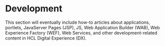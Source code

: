 # Development

This section will eventually include how-to articles about applications, portlets, JavaServer Pages (JSP), JS, Web Application Builder (WAB), Web Experience Factory (WEF), Web Services, and other development-related content in HCL Digital Experience (DX).
